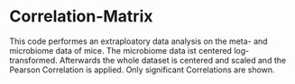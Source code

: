 # Correlation-Matrix
This code performes an extraploatory data analysis on the meta- and microbiome data of mice. The microbiome data ist centered log-transformed. Afterwards the whole dataset is centered and scaled and the Pearson Correlation is applied. Only significant Correlations are shown.
